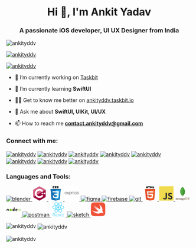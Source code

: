 <h1 align="center">Hi 👋, I'm Ankit Yadav</h1>
<h3 align="center">A passionate iOS developer, UI UX Designer from India</h3>

<p align="left"> <img src="https://komarev.com/ghpvc/?username=ankityddv&label=Profile%20views&color=0e75b6&style=flat" alt="ankityddv" /> </p>

<p align="left"> <a href="https://github.com/ryo-ma/github-profile-trophy"><img src="https://github-profile-trophy.vercel.app/?username=ankityddv" alt="ankityddv" /></a> </p>

<p align="left"> <a href="https://twitter.com/ankityddv" target="blank"><img src="https://img.shields.io/twitter/follow/ankityddv?logo=twitter&style=for-the-badge" alt="ankityddv" /></a> </p>

- 🔭 I’m currently working on [Taskbit](http://taskbit.io)

- 🌱 I’m currently learning **SwiftUI**

- 👨‍💻 Get to know me better on [ankityddv.taskbit.io](ankityddv.taskbit.io)

- 💬 Ask me about **SwiftUI, UIKit, UI/UX**

- 📫 How to reach me **contact.ankityddv@gmail.com**

<h3 align="left">Connect with me:</h3>
<p align="left">
<a href="https://twitter.com/ankityddv" target="blank"><img align="center" src="https://raw.githubusercontent.com/rahuldkjain/github-profile-readme-generator/master/src/images/icons/Social/twitter.svg" alt="ankityddv" height="30" width="40" /></a>
<a href="https://linkedin.com/in/ankityddv" target="blank"><img align="center" src="https://raw.githubusercontent.com/rahuldkjain/github-profile-readme-generator/master/src/images/icons/Social/linked-in-alt.svg" alt="ankityddv" height="30" width="40" /></a>
<a href="https://stackoverflow.com/users/ankityddv" target="blank"><img align="center" src="https://raw.githubusercontent.com/rahuldkjain/github-profile-readme-generator/master/src/images/icons/Social/stack-overflow.svg" alt="ankityddv" height="30" width="40" /></a>
<a href="https://fb.com/ankityddv" target="blank"><img align="center" src="https://raw.githubusercontent.com/rahuldkjain/github-profile-readme-generator/master/src/images/icons/Social/facebook.svg" alt="ankityddv" height="30" width="40" /></a>
<a href="https://instagram.com/ankityddv" target="blank"><img align="center" src="https://raw.githubusercontent.com/rahuldkjain/github-profile-readme-generator/master/src/images/icons/Social/instagram.svg" alt="ankityddv" height="30" width="40" /></a>
<a href="https://dribbble.com/ankityddv" target="blank"><img align="center" src="https://raw.githubusercontent.com/rahuldkjain/github-profile-readme-generator/master/src/images/icons/Social/dribbble.svg" alt="ankityddv" height="30" width="40" /></a>
<a href="https://www.behance.net/ankityddv" target="blank"><img align="center" src="https://raw.githubusercontent.com/rahuldkjain/github-profile-readme-generator/master/src/images/icons/Social/behance.svg" alt="ankityddv" height="30" width="40" /></a>
<a href="https://www.hackerrank.com/ankityddv" target="blank"><img align="center" src="https://raw.githubusercontent.com/rahuldkjain/github-profile-readme-generator/master/src/images/icons/Social/hackerrank.svg" alt="ankityddv" height="30" width="40" /></a>
</p>

<h3 align="left">Languages and Tools:</h3>
<p align="left"> <a href="https://www.blender.org/" target="_blank"> <img src="https://download.blender.org/branding/community/blender_community_badge_white.svg" alt="blender" width="40" height="40"/> </a> <a href="https://www.w3schools.com/cpp/" target="_blank"> <img src="https://raw.githubusercontent.com/devicons/devicon/master/icons/cplusplus/cplusplus-original.svg" alt="cplusplus" width="40" height="40"/> </a> <a href="https://www.w3schools.com/css/" target="_blank"> <img src="https://raw.githubusercontent.com/devicons/devicon/master/icons/css3/css3-original-wordmark.svg" alt="css3" width="40" height="40"/> </a> <a href="https://expressjs.com" target="_blank"> <img src="https://raw.githubusercontent.com/devicons/devicon/master/icons/express/express-original-wordmark.svg" alt="express" width="40" height="40"/> </a> <a href="https://www.figma.com/" target="_blank"> <img src="https://www.vectorlogo.zone/logos/figma/figma-icon.svg" alt="figma" width="40" height="40"/> </a> <a href="https://firebase.google.com/" target="_blank"> <img src="https://www.vectorlogo.zone/logos/firebase/firebase-icon.svg" alt="firebase" width="40" height="40"/> </a> <a href="https://git-scm.com/" target="_blank"> <img src="https://www.vectorlogo.zone/logos/git-scm/git-scm-icon.svg" alt="git" width="40" height="40"/> </a> <a href="https://www.w3.org/html/" target="_blank"> <img src="https://raw.githubusercontent.com/devicons/devicon/master/icons/html5/html5-original-wordmark.svg" alt="html5" width="40" height="40"/> </a> <a href="https://developer.mozilla.org/en-US/docs/Web/JavaScript" target="_blank"> <img src="https://raw.githubusercontent.com/devicons/devicon/master/icons/javascript/javascript-original.svg" alt="javascript" width="40" height="40"/> </a> <a href="https://www.mongodb.com/" target="_blank"> <img src="https://raw.githubusercontent.com/devicons/devicon/master/icons/mongodb/mongodb-original-wordmark.svg" alt="mongodb" width="40" height="40"/> </a> <a href="https://nodejs.org" target="_blank"> <img src="https://raw.githubusercontent.com/devicons/devicon/master/icons/nodejs/nodejs-original-wordmark.svg" alt="nodejs" width="40" height="40"/> </a> <a href="https://postman.com" target="_blank"> <img src="https://www.vectorlogo.zone/logos/getpostman/getpostman-icon.svg" alt="postman" width="40" height="40"/> </a> <a href="https://reactjs.org/" target="_blank"> <img src="https://raw.githubusercontent.com/devicons/devicon/master/icons/react/react-original-wordmark.svg" alt="react" width="40" height="40"/> </a> <a href="https://www.sketch.com/" target="_blank"> <img src="https://www.vectorlogo.zone/logos/sketchapp/sketchapp-icon.svg" alt="sketch" width="40" height="40"/> </a> <a href="https://developer.apple.com/swift/" target="_blank"> <img src="https://raw.githubusercontent.com/devicons/devicon/master/icons/swift/swift-original.svg" alt="swift" width="40" height="40"/> </a> </p>

<p><img align="left" src="https://github-readme-stats.vercel.app/api/top-langs?username=ankityddv&show_icons=true&locale=en&layout=compact" alt="ankityddv" /></p>

<p>&nbsp;<img align="center" src="https://github-readme-stats.vercel.app/api?username=ankityddv&show_icons=true&locale=en" alt="ankityddv" /></p>

<p><img align="center" src="https://github-readme-streak-stats.herokuapp.com/?user=ankityddv&" alt="ankityddv" /></p>

